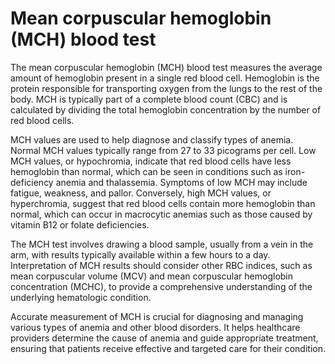 <!--
source: gpt-40
tags: blood-tests tests
-->

# Mean corpuscular hemoglobin (MCH) blood test

The mean corpuscular hemoglobin (MCH) blood test measures the average amount of hemoglobin present in a single red blood cell. Hemoglobin is the protein responsible for transporting oxygen from the lungs to the rest of the body. MCH is typically part of a complete blood count (CBC) and is calculated by dividing the total hemoglobin concentration by the number of red blood cells.

MCH values are used to help diagnose and classify types of anemia. Normal MCH values typically range from 27 to 33 picograms per cell. Low MCH values, or hypochromia, indicate that red blood cells have less hemoglobin than normal, which can be seen in conditions such as iron-deficiency anemia and thalassemia. Symptoms of low   MCH may include fatigue, weakness, and pallor. Conversely, high MCH values, or hyperchromia, suggest that red blood cells contain more hemoglobin than normal, which can occur in macrocytic anemias such as those caused by vitamin B12 or folate deficiencies.

The MCH test involves drawing a blood sample, usually from a vein in the arm, with results typically available within a few hours to a day. Interpretation of MCH results should consider other RBC indices, such as mean corpuscular volume (MCV) and mean corpuscular hemoglobin concentration (MCHC), to provide a comprehensive understanding of the underlying hematologic condition.

Accurate measurement of MCH is crucial for diagnosing and managing various types of anemia and other blood disorders. It helps healthcare providers determine the cause of anemia and guide appropriate treatment, ensuring that patients receive effective and targeted care for their condition.